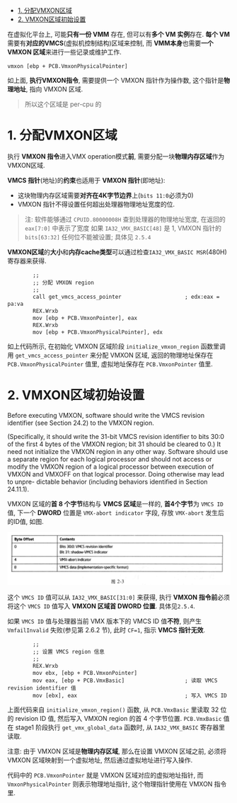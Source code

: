 
<!-- @import "[TOC]" {cmd="toc" depthFrom=1 depthTo=6 orderedList=false} -->

<!-- code_chunk_output -->

- [1. 分配VMXON区域](#1-分配vmxon区域)
- [2. VMXON区域初始设置](#2-vmxon区域初始设置)

<!-- /code_chunk_output -->

在虚拟化平台上, 可能**只有一份 VMM** 存在, 但可以有**多个 VM 实例**存在. **每个 VM** 需要有**对应的VMCS**(虚拟机控制结构)区域来控制, 而 **VMM本身**也需要**一个 VMXON 区域**来进行一些记录或维护工作.

```x86asm
vmxon [ebp + PCB.VmxonPhysicalPointer]
```

如上面, **执行VMXON指令**, 需要提供一个 VMXON 指针作为操作数, 这个指针是**物理地址**, 指向 VMXON 区域.

> 所以这个区域是 per-cpu 的

# 1. 分配VMXON区域

执行 **VMXON 指令**进入VMX operation模式**前**, 需要分配一块**物理内存区域**作为VMXON区域.

**VMCS 指针**(地址)的**约束**也适用于 **VMXON 指针**(即地址):

* 这块物理内存区域需要**对齐在4K字节边界**上(`bits 11:0`必须为0)
* VMXON 指针不得设置任何超出处理器物理地址宽度的位. 

>注: 
> 软件能够通过 `CPUID.80000008H` 查到处理器的物理地址宽度, 在返回的 `eax[7:0]` 中表示了宽度
> 如果 `IA32_VMX_BASIC[48]` 是 1, VMXON 指针的 `bits[63:32]` 任何位不能被设置; 具体见 `2.5.4`

**VMXON区域**的**大小**和**内存cache类型**可以通过检查`IA32_VMX_BASIC MSR`(480H)寄存器来获得.

```x86asm
        ;;
        ;; 分配 VMXON region
        ;;
        call get_vmcs_access_pointer                    ; edx:eax = pa:va
        REX.Wrxb
        mov [ebp + PCB.VmxonPointer], eax
        REX.Wrxb
        mov [ebp + PCB.VmxonPhysicalPointer], edx
```

如上代码所示, 在初始化 VMXON 区域阶段 `initialize_vmxon_region` 函数里调用 `get_vmcs_access_pointer` 来分配 VMXON 区域, 返回的物理地址保存在 `PCB.VmxonPhysicalPointer` 值里, 虚拟地址保存在 `PCB.VmxonPointer` 值里.

# 2. VMXON区域初始设置

Before executing VMXON, software should write the VMCS revision identifier (see Section 24.2) to the VMXON region. 

(Specifically, it should write the 31-bit VMCS revision identifier to bits 30:0 of the first 4 bytes of the VMXON region; bit 31 should be cleared to 0.) It need not initialize the VMXON region in any other way. Software should use a separate region for each logical processor and should not access or modify the VMXON region of a logical processor between execution of VMXON and VMXOFF on that logical processor. Doing otherwise may lead to unpre- dictable behavior (including behaviors identified in Section 24.11.1).

VMXON 区域的**首 8 个字节**结构与 **VMCS 区域**是一样的, **首4个字节**为 `VMCS ID` 值, 下一个 **DWORD** 位置是 `VMX-abort indicator` 字段, 存放 `VMX-abort` 发生后的ID值, 如图.

![config](./images/3.png)

这个 `VMCS ID` 值可以从 `IA32_VMX_BASIC[31:0]` 来获得, 执行 **VMXON 指令前**必须将这个 `VMCS ID` 值写入 **VMXON 区域首 DWORD 位置**. 具体见`2.5.4`.

如果 `VMCS ID` 值与处理器当前 VMX 版本下的 VMCS ID 值**不符**, 则产生 `VmfailInvalid` 失败(参见第 2.6.2 节), 此时 `CF=1`, 指示 **VMCS 指针无效**. 

```x86asm
        ;;
        ;; 设置 VMCS region 信息
        ;;
        REX.Wrxb      
        mov ebx, [ebp + PCB.VmxonPointer]
        mov eax, [ebp + PCB.VmxBasic]                   ; 读取 VMCS revision identifier 值 
        mov [ebx], eax                                  ; 写入 VMCS ID
```

上面代码来自 `initialize_vmxon_region()` 函数, 从 `PCB.VmxBasic` 里读取 32 位的 revision ID 值, 然后写入 VMXON region 的首 4 个字节位置. `PCB.VmxBasic` 值在 stage1 阶段执行 `get_vmx_global_data` 函数时, 从 `IA32_VMX_BASIC` 寄存器里读取.

注意: 由于 VMXON 区域是**物理内存区域**, 那么在设置 VMXON 区域之前, 必须将 VMXON 区域映射到一个虚拟地址, 然后通过虚拟地址进行写入操作.

代码中的 `PCB.VmxonPointer` 就是 VMXON 区域对应的虚拟地址指针, 而 `VmxonPhysicalPointer` 则表示物理地址指针, 这个物理指针使用在 VMXON 指令里.

